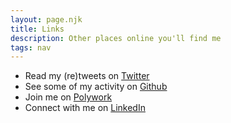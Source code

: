 ```yaml
---
layout: page.njk
title: Links
description: Other places online you'll find me
tags: nav
---
```

* Read my (re)tweets on [Twitter](https://twitter.com/pbrdmn)
* See some of my activity on [Github](https://github.com/dustykeyboard)
* Join me on [Polywork](https://polywork.com/pbrdmn)
* Connect with me on [LinkedIn](https://linkedin.com/in/philipboardman/)